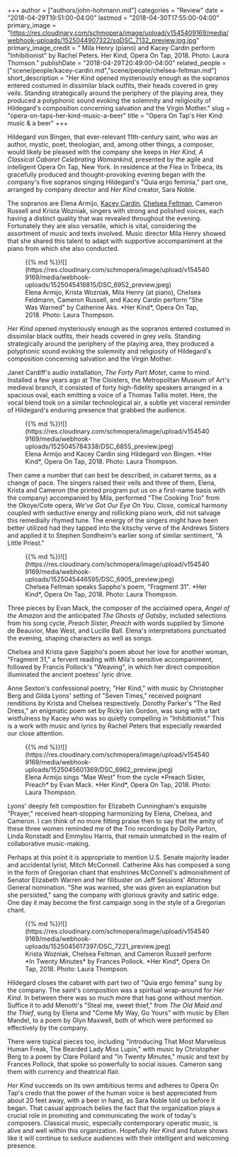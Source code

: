 +++
author = ["authors/john-hohmann.md"]
categories = "Review"
date = "2018-04-29T19:51:00-04:00"
lastmod = "2018-04-30T17:55:00-04:00"
primary_image = "https://res.cloudinary.com/schmopera/image/upload/v1545409169/media/webhook-uploads/1525044907322/sqDSC_7132_preview.jpg.jpg"
primary_image_credit = " Mila Henry (piano) and Kacey Cardin perform \"Inhibitionist\" by Rachel Peters. Her Kind, Opera On Tap, 2018. Photo: Laura Thomson."
publishDate = "2018-04-29T20:49:00-04:00"
related_people = ["scene/people/kacey-cardin.md","scene/people/chelsea-feltman.md"]
short_description = "Her Kind opened mysteriously enough as the sopranos entered costumed in dissimilar black outfits, their heads covered in grey veils. Standing strategically around the periphery of the playing area, they produced a polyphonic sound evoking the solemnity and religiosity of Hildegard&#039;s composition concerning salvation and the Virgin Mother."
slug = "opera-on-taps-her-kind-music-a-beer"
title = "Opera On Tap&#039;s Her Kind: music &amp; a beer"
+++

Hildegard von Bingen, that ever-relevant 11th-century saint, who was an author, mystic, poet, theologian, and, among other things, a composer, would likely be pleased with the company she keeps in *Her Kind, A Classical Cabaret Celebrating Womankind*, presented by the agile and intelligent Opera On Tap, New York. In residence at the Flea in Tribeca, its gracefully produced and thought-provoking evening began with the company's five sopranos singing Hildegard's "Quia ergo feminia," part one, arranged by company director and *Her Kind* creator, Sara Noble.

The sopranos are Elena Armijo, [Kacey Cardin](/scene/people/kacey-cardin/), [Chelsea Feltman](/scene/people/chelsea-feltman/), Cameron Russell and Krista Wozniak, singers with strong and polished voices, each having a distinct quality that was revealed throughout the evening. Fortunately they are also versatile, which is vital, considering the assortment of music and texts involved. Music director Mila Henry showed that she shared this talent to adapt with supportive accompaniment at the piano from which she also conducted.

<figure data-type="image">{{% md %}}![](https://res.cloudinary.com/schmopera/image/upload/v1545409169/media/webhook-uploads/1525045416815/DSC_6952_preview.jpeg)
<figcaption>Elena Armijo, Krista Wozniak, Mila Henry (at piano), Chelsea Feldmann, Cameron Russell, and Kacey Cardin perform "She Was Warned" by Catherine Aks. *Her Kind*, Opera On Tap, 2018. Photo: Laura Thompson.</figcaption>
</figure>
 
*Her Kind* opened mysteriously enough as the sopranos entered costumed in dissimilar black outfits, their heads covered in grey veils. Standing strategically around the periphery of the playing area, they produced a polyphonic sound evoking the solemnity and religiosity of Hildegard's composition concerning salvation and the Virgin Mother.

Janet Cardiff's audio installation, *The Forty Part Motet*, came to mind. Installed a few years ago at The Cloisters, the Metropolitan Museum of Art's medieval branch, it consisted of forty high-fidelity speakers arranged in a spacious oval, each emitting a voice of a Thomas Tallis motet. Here, the vocal blend took on a similar technological air, a subtle yet visceral reminder of Hildegard's enduring presence that grabbed the audience.

<figure data-type="image">{{% md %}}![](https://res.cloudinary.com/schmopera/image/upload/v1545409169/media/webhook-uploads/1525045784338/DSC_6855_preview.jpeg)
<figcaption>Elena Armijo and Kacey Cardin sing Hildegard von Bingen. *Her Kind*, Opera On Tap, 2018. Photo: Laura Thompson.</figcaption>
</figure>

Then came a number that can best be described, in cabaret terms, as a change of pace. The singers raised their veils and three of them, Elena, Krista and Cameron (the printed program put us on a first-name basis with the company) accompanied by Mila, performed "The Cooking Trio" from the Okoye/Cote opera, *We've Got Our Eye On You*. Close, comical harmony coupled with seductive energy and rollicking piano work, did not salvage this remedially rhymed tune. The energy of the singers might have been better utilized had they tapped into the kitschy verve of the Andrews Sisters and applied it to Stephen Sondheim's earlier song of similar sentiment, "A Little Priest."

<figure data-type="image">{{% md %}}![](https://res.cloudinary.com/schmopera/image/upload/v1545409169/media/webhook-uploads/1525045446595/DSC_6905_preview.jpeg)
<figcaption>Chelsea Feltman speaks Sappho's poem, "Fragment 31". *Her Kind*, Opera On Tap, 2018. Photo: Laura Thompson.</figcaption>
</figure>

Three pieces by Evan Mack, the composer of the acclaimed opera, *Angel of the Amazon* and the anticipated *The Ghosts of Gatsby*, included selections from his song cycle, *Preach Sister, Preach* with words supplied by Simone de Beauvior, Mae West, and Lucille Ball. Elena's interpretations punctuated the evening, shaping characters as well as songs. 

Chelsea and Krista gave Sappho's poem about her love for another woman, "Fragment 31," a fervent reading with Mila's sensitive accompaniment, followed by Francis Pollock's "Weaving", in which her direct composition illuminated the ancient poetess' lyric drive.

Anne Sexton's confessional poetry, "Her Kind," with music by Christopher Berg and Gilda Lyons' setting of "Seven Times," received poignant renditions by Krista and Chelsea respectively. Dorothy Parker's "The Red Dress," an enigmatic poem set by Ricky Ian Gordon, was sung with a tart wistfulness by Kacey who was so quietly compelling in "Inhibitionist." This is a work with music and lyrics by Rachel Peters that especially rewarded our close attention. 

<figure data-type="image">{{% md %}}![](https://res.cloudinary.com/schmopera/image/upload/v1545409169/media/webhook-uploads/1525045601369/DSC_6962_preview.jpeg)
<figcaption>Elena Armijo sings “Mae West” from the cycle *Preach Sister, Preach* by Evan Mack. *Her Kind*, Opera On Tap, 2018. Photo: Laura Thompson.</figcaption>
</figure>

Lyons' deeply felt composition for Elizabeth Cunningham's exquisite "Prayer," received heart-stopping harmonizing by Elena, Chelsea, and Cameron. I can think of no more fitting praise then to say that the amity of these three women reminded me of the Trio recordings by Dolly Parton, Linda Ronstadt and Emmylou Harris, that remain unmatched in the realm of collaborative music-making.

Perhaps at this point it is appropriate to mention U.S. Senate majority leader and accidental lyrist, Mitch McConnell. Catherine Aks has composed a song in the form of Gregorian chant that enshrines McConnell's admonishment of Senator Elizabeth Warren and her filibuster on Jeff Sessions' Attorney General nomination. "She was warned, she was given an explanation but she persisted," sang the company with glorious gravity and satiric edge. One day it may become the first campaign song in the style of a Gregorian chant.

<figure data-type="image">{{% md %}}![](https://res.cloudinary.com/schmopera/image/upload/v1545409169/media/webhook-uploads/1525045617397/DSC_7221_preview.jpeg)
<figcaption>Krista Wozniak, Chelsea Feltman, and Cameron Russell perform *In Twenty Minutes* by Frances Pollock. *Her Kind*, Opera On Tap, 2018. Photo: Laura Thompson.</figcaption>
</figure>

Hildegard closes the cabaret with part two of "Quia ergo femina" sung by the company. The saint's composition was a spiritual wrap-around for *Her Kind*. In between there was so much more that has gone without mention. Suffice it to add Menotti's "Steal me, sweet thief," from *The Old Maid and the Thief*, sung by Elena and "Come My Way, Go Yours" with music by Ellen Mandel, to a poem by Glyn Maxwell, both of which were performed so effectively by the company.

There were topical pieces too, including "Introducing That Most Marvelous Human Freak, The Bearded Lady Miss Lupin," with music by Christopher Berg to a poem by Clare Pollard and "In Twenty Minutes," music and text by Frances Pollock, that spoke so powerfully to social issues. Cameron sang them with currency and theatrical flair.

*Her Kind* succeeds on its own ambitious terms and adheres to Opera On Tap's credo that the power of the human voice is best appreciated from about 20 feet away, with a beer in hand, as Sara Noble told us before it began. That casual approach belies the fact that the organization plays a crucial role in promoting and communicating the work of today's composers. Classical music, especially contemporary operatic music, is alive and well within this organization. Hopefully *Her Kind* and future shows like it will continue to seduce audiences with their intelligent and welcoming presence. 
